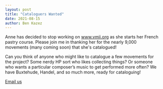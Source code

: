 ```yaml
---
layout: post
title: "Cataloguers Wanted"
date: 2021-08-15
author: Ben Kazez
---
```


Anne has decided to stop working on www.vmii.org as she starts her French pastry course. Please join me in thanking her for the nearly 9,000 movements (many coming soon) that she's catalogued!

Can you think of anyone who might like to catalogue a few movements for the project? Some nerdy HP sort who likes collecting things? Or someone who wants a particular composer’s music to get performed more often? We have Buxtehude, Handel, and so much more, ready for cataloguing!

<a href="mailto:contact@vmii.org">Email us</a>